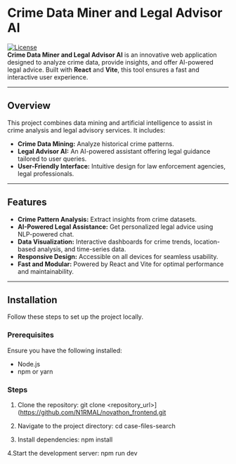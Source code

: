 # **Crime Data Miner and Legal Advisor AI**

[![License](https://img.shields.io/badge/license-MIT-blue.svg)](LICENSE)  
**Crime Data Miner and Legal Advisor AI** is an innovative web application designed to analyze crime data, provide insights, and offer AI-powered legal advice. Built with **React** and **Vite**, this tool ensures a fast and interactive user experience.

---

## **Overview**

This project combines data mining and artificial intelligence to assist in crime analysis and legal advisory services. It includes:

- **Crime Data Mining:** Analyze historical crime patterns.
- **Legal Advisor AI:** An AI-powered assistant offering legal guidance tailored to user queries.
- **User-Friendly Interface:** Intuitive design for law enforcement agencies, legal professionals.

---

## **Features**

- **Crime Pattern Analysis:** Extract insights from crime datasets.
- **AI-Powered Legal Assistance:** Get personalized legal advice using NLP-powered chat.
- **Data Visualization:** Interactive dashboards for crime trends, location-based analysis, and time-series data.
- **Responsive Design:** Accessible on all devices for seamless usability.
- **Fast and Modular:** Powered by React and Vite for optimal performance and maintainability.

---

## **Installation**

Follow these steps to set up the project locally.

### **Prerequisites**

Ensure you have the following installed:

- Node.js
- npm or yarn

### **Steps**

1. Clone the repository:
   git clone <repository_url>](https://github.com/N1RMAL/novathon_frontend.git

2. Navigate to the project directory:
   cd case-files-search

3. Install dependencies:
   npm install

4.Start the development server:
  npm run dev
   
